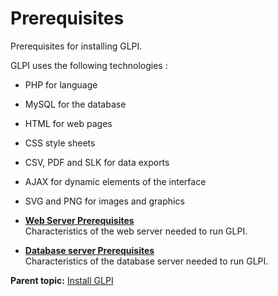 Prerequisites
=============

Prerequisites for installing GLPI.

GLPI uses the following technologies :

-   PHP for language
-   MySQL for the database
-   HTML for web pages
-   CSS style sheets
-   CSV, PDF and SLK for data exports
-   AJAX for dynamic elements of the interface
-   SVG and PNG for images and graphics

-   **[Web Server Prerequisites](../glpi/prerequisite_webserver.html)**\
     Characteristics of the web server needed to run GLPI.
-   **[Database server Prerequisites](../glpi/prerequisite_db.html)**\
     Characteristics of the database server needed to run GLPI.

**Parent topic:** [Install
GLPI](../glpi/installing.html "Installation Guide.")

